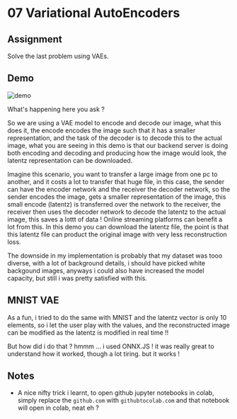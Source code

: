# 07 Variational AutoEncoders

## Assignment

Solve the last problem using VAEs.




## Demo

![demo](demo7.gif)

What's happening here you ask ?

So we are using a VAE model to encode and decode our image, what this does it, the encode encodes the image such that it has a smaller representation, and the task of the decoder is to decode this to the actual image, what you are seeing in this demo is that our backend server is doing both encoding and decoding and producing how the image would look, the latentz representation can be downloaded.

Imagine this scenario, you want to transfer a large image from one pc to another, and it costs a lot to transfer that huge file, in this case, the sender can have the encoder network and the receiver the decoder network, so the sender encodes the image, gets a smaller representation of the image, this small encode (latentz) is transferred over the network to the receiver, the receiver then uses the decoder network to decode the latentz to the actual image, this saves a lottt of data ! Online streaming platforms can benefit a lot from this. In this demo you can download the latentz file, the point is that this latentz file can product the original image with very less reconstruction loss.

The downside in my implementation is probably that my dataset was tooo diverse, with a lot of background details, i should have picked white backgound images, anyways i could also have increased the model capacity, but still i was pretty satisfied with this.

## MNIST VAE

As a fun, i tried to do the same with MNIST and the latentz vector is only 10 elements, so i let the user play with the values, and the reconstructed image can be modified as the latentz is modified in real time !!

But how did i do that ? hmmm ... i used ONNX.JS ! it was really great to understand how it worked, though a lot tiring. but it works !



## Notes

-   A nice nifty trick i learnt, to open github jupyter notebooks in colab, simply replace the `github.com` with `githubtocolab.com` and that notebook will open in colab, neat eh ?
